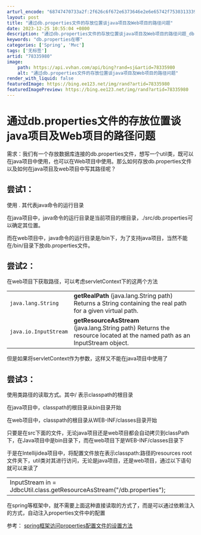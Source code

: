 ```yaml
---
arturl_encode: "68747470733a2f:2f626c6f672e6373646e2e6e65742f75303133393035373434:2f61727469636c652f64657461696c732f3738333335393830"
layout: post
title: "通过db.properties文件的存放位置谈java项目及Web项目的路径问题"
date: 2023-12-25 10:55:04 +0800
description: "通过db.properties文件的存放位置谈java项目及Web项目的路径问题_db.proper"
keywords: "db.properties在哪"
categories: ['Spring', 'Mvc']
tags: ['无标签']
artid: "78335980"
image:
    path: https://api.vvhan.com/api/bing?rand=sj&artid=78335980
    alt: "通过db.properties文件的存放位置谈java项目及Web项目的路径问题"
render_with_liquid: false
featuredImage: https://bing.ee123.net/img/rand?artid=78335980
featuredImagePreview: https://bing.ee123.net/img/rand?artid=78335980
---
```


# 通过db.properties文件的存放位置谈java项目及Web项目的路径问题

需求：我们有一个存放数据库连接的db.properties文件，想写一个util类，既可以在java项目中使用，也可以在Web项目中使用。那么如何存放db.properties文件以及如何在java项目及web项目中写其路径呢？

## 尝试1：

使用 . 其代表java命令的运行目录

在java项目中，java命令的运行目录是当前项目的根目录，./src/db.properties可以确定其位置。

而在web项目中，java命令的运行目录是/bin下，为了支持java项目，当然不能在/bin/目录下放db.properties文件。

## 尝试2：

在web项目下获取路径，可以考虑servletContext下的这两个方法

|  |  |
| --- | --- |
| `java.lang.String` | **getRealPath** (java.lang.String path)   Returns a String containing the real path for a given virtual path. |
| `java.io.InputStream` | **getResourceAsStream** (java.lang.String path)   Returns the resource located at the named path as an InputStream object. |

但是如果将servletContext作为参数，这样又不能在java项目中使用了

## 尝试3：

使用类路径的读取方式。其中/ 表示classpath的根目录

在java项目中，classpath的根目录从bin目录开始

在web项目中，classpath的根目录从WEB-INF/classes目录开始

只要是在src下面的文件，无论java项目还是web项目都会自动拷贝到classPath下，在Java项目中是bin目录下，而在web项目下是WEB-INF/classes目录下

于是在Intellijidea项目中，将配置文件放在表示classpath:路径的resources root文件夹下，util类对其进行访问，无论是java项目，还是web项目，通过以下语句就可以来读了

|  |
| --- |
| InputStream in = JdbcUtil.class.getResourceAsStream("/db.properties"); |

在spring等框架中，就不需要上面这种直接读取的方式了，而是可以通过依赖注入的方式，自动注入properties文件中的配置

参考：
[spring框架访问properties配置文件的设置方法](http://blog.csdn.net/u013905744/article/details/78335419)